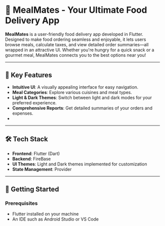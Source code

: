 # 🍴 MealMates - Your Ultimate Food Delivery App 

**MealMates** is a user-friendly food delivery app developed in Flutter. Designed to make food ordering seamless and enjoyable, it lets users browse meals, calculate taxes, and view detailed order summaries—all wrapped in an attractive UI. Whether you're hungry for a quick snack or a gourmet meal, MealMates connects you to the best options near you!

---

## 🌟 Key Features

- **Intuitive UI**: A visually appealing interface for easy navigation.
- **Meal Categories**: Explore various cuisines and meal types.
- **Light & Dark Themes**: Switch between light and dark modes for your preferred experience.
- **Comprehensive Reports**: Get detailed summaries of your orders and expenses.
- 
---

## 🛠️ Tech Stack

- **Frontend**: Flutter (Dart)
- **Backend**: FireBase
- **UI Themes**: Light and Dark themes implemented for customization
- **State Management**: Provider

---

## 🚀 Getting Started

### Prerequisites

- Flutter installed on your machine
- An IDE such as Android Studio or VS Code
